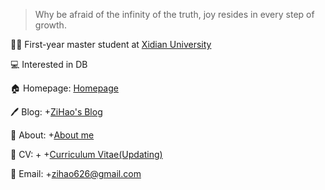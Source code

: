 > Why be afraid of the infinity of the truth, joy resides in every step of growth.

🧑‍🎓 First-year master student at [Xidian University](https://www.xidian.edu.cn/)

💻 Interested in DB

🏠 Homepage: [Homepage](https://zihao256.github.io/ZiHao256.com/)

🖊️ Blog:  &#43;[ZiHao's Blog](https://zihao256.github.io/)

👤 About:  &#43;[About me](https://zihao256.github.io/about/)

📄 CV:  &#43; &#43;[Curriculum Vitae(Updating)](https://zihao256.github.io/ZiHao256.com/Awesome_CV.pdf)

📮 Email:  &#43;[zihao626@gmail.com](mailto:zihao626@gmail.com)
